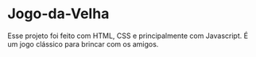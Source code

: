 # Jogo-da-Velha
Esse projeto foi feito com HTML, CSS e principalmente com Javascript. É um jogo clássico para brincar com os amigos.
